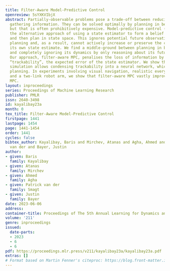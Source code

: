 ```yaml
---
title: Filter-Aware Model-Predictive Control
openreview: 5sYXKVIbjX
abstract: Partially-observable problems pose a trade-off between reducing costs and
  gathering information. They can be solved optimally by planning in belief space,
  but that is often prohibitively expensive. Model-predictive control (MPC) takes
  the alternative approach of using a state estimator to form a belief over the state,
  and then plan in state space. This ignores potential future observations during
  planning and, as a result, cannot actively increase or preserve the certainty of
  its own state estimate. We find a middle-ground between planning in belief space
  and completely ignoring its dynamics by only reasoning about its future accuracy.
  Our approach, filter-aware MPC, penalises the loss of information by what we call
  “trackability”, the expected error of the state estimator. We show that model-based
  simulation allows condensing trackability into a neural network, which allows fast
  planning. In experiments involving visual navigation, realistic every-day environments
  and a two-link robot arm, we show that filter-aware MPC vastly improves regular
  MPC.
layout: inproceedings
series: Proceedings of Machine Learning Research
publisher: PMLR
issn: 2640-3498
id: kayalibay23a
month: 0
tex_title: Filter-Aware Model-Predictive Control
firstpage: 1441
lastpage: 1454
page: 1441-1454
order: 1441
cycles: false
bibtex_author: Kayalibay, Baris and Mirchev, Atanas and Agha, Ahmed and Smagt, Patrick
  van der and Bayer, Justin
author:
- given: Baris
  family: Kayalibay
- given: Atanas
  family: Mirchev
- given: Ahmed
  family: Agha
- given: Patrick van der
  family: Smagt
- given: Justin
  family: Bayer
date: 2023-06-06
address:
container-title: Proceedings of The 5th Annual Learning for Dynamics and Control Conference
volume: '211'
genre: inproceedings
issued:
  date-parts:
  - 2023
  - 6
  - 6
pdf: https://proceedings.mlr.press/v211/kayalibay23a/kayalibay23a.pdf
extras: []
# Format based on Martin Fenner's citeproc: https://blog.front-matter.io/posts/citeproc-yaml-for-bibliographies/
---
```


